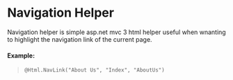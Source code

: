 # Navigation Helper

Navigation helper is simple asp.net mvc 3 html helper useful when wnanting to highlight the navigation link of the current page.

#### Example: 
> `@Html.NavLink("About Us", "Index", "AboutUs")`


